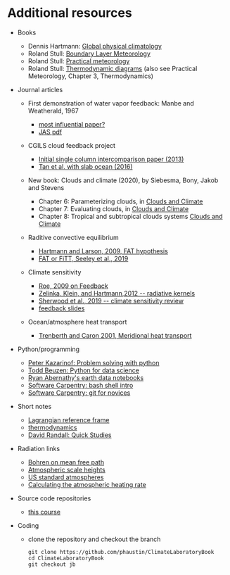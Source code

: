 # Additional resources

- Books

  - Dennis Hartmann: [Global physical climatology](https://gw2jh3xr2c.search.serialssolutions.com/?sid=sersol&SS_jc=TC0001767901&title=Global%20physical%20climatology)  
  - Roland Stull: [Boundary Layer Meteorology](https://gw2jh3xr2c.search.serialssolutions.com/?sid=sersol&SS_jc=TC0000806834&title=An%20introduction%20to%20boundary%20layer%20meteorology)  
  - Roland Stull: [Practical meteorology](https://www.eoas.ubc.ca/books/Practical_Meteorology/)
  - Roland Stull: [Thermodynamic diagrams](https://www.eoas.ubc.ca/books/Practical_Meteorology/common/thermo-diagrams.html) (also see Practical Meteorology, Chapter 3, Thermodynamics)

- Journal articles

  - First demonstration of water vapor feedback: Manbe and Weatherald, 1967
    - [most influential paper?](https://www.carbonbrief.org/prof-john-mitchell-how-a-1967-study-greatly-influenced-climate-change-science)  
    - [JAS pdf](https://journals.ametsoc.org/view/journals/atsc/24/3/1520-0469_1967_024_0241_teotaw_2_0_co_2.xml)
  - CGILS cloud feedback project
    - [Initial single column intercomparison paper (2013)](https://agupubs.onlinelibrary.wiley.com/doi/pdf/10.1002/2013MS000246)
    - [Tan et al. with slab ocean (2016)](https://agupubs.onlinelibrary.wiley.com/doi/full/10.1002/2016MS000804)
  - New book: Clouds and climate (2020), by Siebesma, Bony, Jakob and Stevens
    - Chapter 6: Parameterizing clouds, in [Clouds and Climate](https://www-cambridge-org.ezproxy.library.ubc.ca/core/books/clouds-and-climate/7B47159F7B050B71625111E40795D182)
    - Chapter 7: Evaluating clouds, in [Clouds and Climate](https://www-cambridge-org.ezproxy.library.ubc.ca/core/books/clouds-and-climate/7B47159F7B050B71625111E40795D182)
    - Chapter 8: Tropical and subtropical clouds systems [Clouds and Climate](https://www-cambridge-org.ezproxy.library.ubc.ca/core/books/clouds-and-climate/7B47159F7B050B71625111E40795D182)
  - Raditive convective equilibrium 
    - [Hartmann and Larson, 2009, FAT hypothesis](https://agupubs.onlinelibrary.wiley.com/doi/epdf/10.1029/2002GL015835)
    - [FAT or FiTT, Seeley et al., 2019](https://agupubs.onlinelibrary.wiley.com/doi/full/10.1029/2018GL080096)
  - Climate sensitivity
    - [Roe, 2009 on Feedback](https://www-annualreviews-org.ezproxy.library.ubc.ca/doi/10.1146/annurev.earth.061008.134734)
    - [Zelinka, Klein, and Hartmann,2012 -- radiative kernels](https://journals.ametsoc.org/view/journals/clim/25/11/jcli-d-11-00249.1.xml)
    - [Sherwood et al., 2019 -- climate sensitivity review](https://agupubs-onlinelibrary-wiley-com.ezproxy.library.ubc.ca/doi/10.1029/2019RG000678)
    - [feedback slides](https://github.com/phaustin/ClimateLaboratoryBook/blob/jb/docs/e595_feedback.pdf)

  - Ocean/atmosphere heat transport
    - [Trenberth and Caron 2001, Meridional heat transport](https://journals.ametsoc.org/view/journals/clim/14/16/1520-0442_2001_014_3433_eomaao_2.0.co_2.xml)

- Python/programming

  - [Peter Kazarinof: Problem solving with python](https://atsc_web.eoas.ubc.ca/)
  - [Todd Beuzen: Python for data science](https://github.com/TomasBeuzen/python-programming-for-data-science)
  - [Ryan Abernathy's earth data notebooks](https://github.com/earth-env-data-science/earth-env-data-science-book)
  - [Software Carpentry: bash shell intro](https://swcarpentry.github.io/shell-novice/01-intro/index.html)
  - [Software Carpentry: git for novices](https://swcarpentry.github.io/git-novice)

- Short notes
  - [Lagrangian reference frame](https://www.dropbox.com/s/29itq49fw2d3bdk/lagrangian.pdf?dl=0)  
  - [thermodynamics](https://www.dropbox.com/s/9fzwukhcbad70n7/thermo.pdf?dl=0)  
  - [David Randall: Quick Studies](http://hogback.atmos.colostate.edu/group/dave/QuickStudies.html)

- Radiation links
  - [Bohren on mean free path](https://github.com/phaustin/ClimateLaboratoryBook/blob/jb/docs/bohren_mean_free_path.pdf)
  - [Atmospheric scale heights](https://a301_web.eoas.ubc.ca/week5/hydrostat.html#hydro)
  - [US standard atmospheres](https://a301_web.eoas.ubc.ca/week5/hydrostatic_balance.html)
  - [Calculating the atmospheric heating rate](https://a301_web.eoas.ubc.ca/week12/assign7b_solution.html#assign7b-solution)


- Source code repositories

  - [this course](https://github.com/phaustin/ClimateLaboratoryBook/tree/jb)

- Coding

  - clone the repository and checkout the branch

        git clone https://github.com/phaustin/ClimateLaboratoryBook
        cd ClimateLaboratoryBook
        git checkout jb
	
